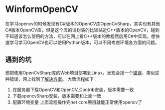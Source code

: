 # WinformOpenCV
在学习opencv的时候发现有C#版本的OpenCV库OpenCvSharp，其实也有其他C#版本OpenCV库，但是这个库的话封装的比较贴近C++版本的OpenCV，碰到不知道该怎么使用的方法，可以在网上看C++版本的教程然后用C#中实现。想快速学习学习OpenCV也可以使用Python版本，可以不用考虑环境各方面的问题。
## 遇到的坑
想把使用OpenCvSharp库的Web项目部署到Linux，发现会报一个[错误](https://github.com/shimat/opencvsharp/issues/983 "错误")，类似这种错误，网上找到了[解决方案](https://github.com/shimat/opencvsharp#ubuntu-1804-1 "解决方案")。
大致流程如下：
1. 在服务器下载OpenCV和OpenCV_Contrib安装，版本需要一致
2. 下载opencvSharp安装，版本需要和上面一致
3. 配置环境变量
上面流程操作完net core项目就能正常使用opencv了
